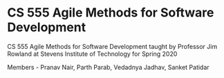 # CS 555 Agile Methods for Software Development

CS 555 Agile Methods for Software Development taught by Professor Jim Rowland at Stevens Institute of Technology for Spring 2020

Members - Pranav Nair, Parth Parab, Vedadnya Jadhav, Sanket Patidar

